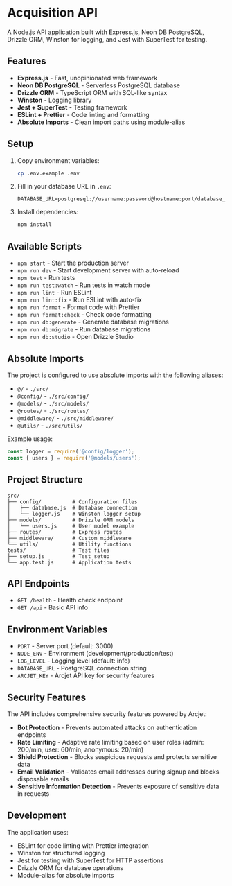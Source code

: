 # Acquisition API

A Node.js API application built with Express.js, Neon DB PostgreSQL, Drizzle ORM, Winston for logging, and Jest with SuperTest for testing.

## Features

- **Express.js** - Fast, unopinionated web framework
- **Neon DB PostgreSQL** - Serverless PostgreSQL database
- **Drizzle ORM** - TypeScript ORM with SQL-like syntax
- **Winston** - Logging library
- **Jest + SuperTest** - Testing framework
- **ESLint + Prettier** - Code linting and formatting
- **Absolute Imports** - Clean import paths using module-alias

## Setup

1. Copy environment variables:

   ```bash
   cp .env.example .env
   ```

2. Fill in your database URL in `.env`:

   ```
   DATABASE_URL=postgresql://username:password@hostname:port/database_name
   ```

3. Install dependencies:
   ```bash
   npm install
   ```

## Available Scripts

- `npm start` - Start the production server
- `npm run dev` - Start development server with auto-reload
- `npm test` - Run tests
- `npm run test:watch` - Run tests in watch mode
- `npm run lint` - Run ESLint
- `npm run lint:fix` - Run ESLint with auto-fix
- `npm run format` - Format code with Prettier
- `npm run format:check` - Check code formatting
- `npm run db:generate` - Generate database migrations
- `npm run db:migrate` - Run database migrations
- `npm run db:studio` - Open Drizzle Studio

## Absolute Imports

The project is configured to use absolute imports with the following aliases:

- `@/` - `./src/`
- `@config/` - `./src/config/`
- `@models/` - `./src/models/`
- `@routes/` - `./src/routes/`
- `@middleware/` - `./src/middleware/`
- `@utils/` - `./src/utils/`

Example usage:

```javascript
const logger = require('@config/logger');
const { users } = require('@models/users');
```

## Project Structure

```
src/
├── config/          # Configuration files
│   ├── database.js  # Database connection
│   └── logger.js    # Winston logger setup
├── models/          # Drizzle ORM models
│   └── users.js     # User model example
├── routes/          # Express routes
├── middleware/      # Custom middleware
└── utils/           # Utility functions
tests/               # Test files
├── setup.js         # Test setup
└── app.test.js      # Application tests
```

## API Endpoints

- `GET /health` - Health check endpoint
- `GET /api` - Basic API info

## Environment Variables

- `PORT` - Server port (default: 3000)
- `NODE_ENV` - Environment (development/production/test)
- `LOG_LEVEL` - Logging level (default: info)
- `DATABASE_URL` - PostgreSQL connection string
- `ARCJET_KEY` - Arcjet API key for security features

## Security Features

The API includes comprehensive security features powered by Arcjet:

- **Bot Protection** - Prevents automated attacks on authentication endpoints
- **Rate Limiting** - Adaptive rate limiting based on user roles (admin: 200/min, user: 60/min, anonymous: 20/min)
- **Shield Protection** - Blocks suspicious requests and protects sensitive data
- **Email Validation** - Validates email addresses during signup and blocks disposable emails
- **Sensitive Information Detection** - Prevents exposure of sensitive data in requests

## Development

The application uses:

- ESLint for code linting with Prettier integration
- Winston for structured logging
- Jest for testing with SuperTest for HTTP assertions
- Drizzle ORM for database operations
- Module-alias for absolute imports

